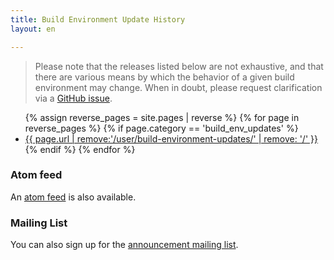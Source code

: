 ```yaml
---
title: Build Environment Update History
layout: en

---
```


> Please note that the releases listed below are not exhaustive, and that there
> are various means by which the behavior of a given build environment may
> change.  When in doubt, please request clarification via a [GitHub
> issue](https://github.com/travis-ci/travis-ci/issues).

<ul class="list--links">
{% assign reverse_pages = site.pages | reverse %}
{% for page in reverse_pages %}
  {% if page.category == 'build_env_updates' %}
    <li><a href="{{ page.url }}" title="{{ page.title }}">{{ page.url | remove:'/user/build-environment-updates/' | remove: '/' }}</a></li>
  {% endif %}
{% endfor %}
</ul>


### Atom feed

An <a href="/feed.build-env-updates.xml">atom feed</a> is also available.

### Mailing List

You can also sign up for the <a href="http://eepurl.com/9OCsP">announcement mailing list</a>.

